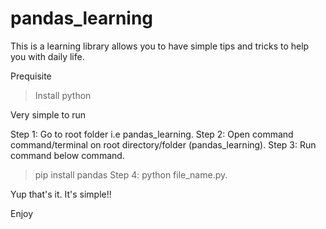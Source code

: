 # pandas_learning
This is a learning library allows you to have simple tips and tricks to help you with daily life. 

Prequisite 
> Install python

Very simple to run

Step 1: Go to root folder i.e pandas_learning.
Step 2: Open command command/terminal on root directory/folder (pandas_learning).
Step 3: Run command below command.
> pip install pandas
Step 4: python file_name.py.

Yup that's it. It's simple!!

Enjoy
